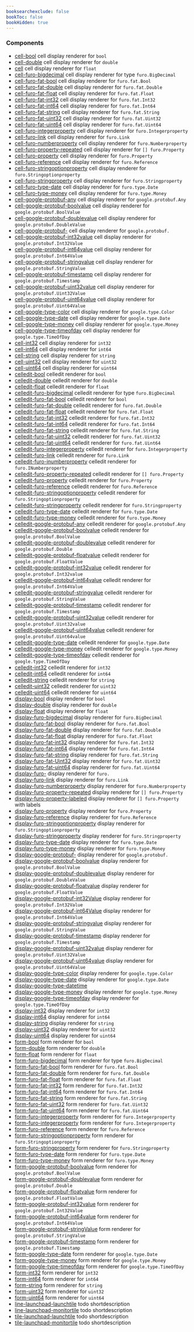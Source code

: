 ```yaml
---
booksearchexclude: false
bookToc: false
bookHidden: true
---
```


### Components

- [cell-bool](cell-bool.md) cell display renderer for `bool`
- [cell-double](cell-double.md) cell display renderer for `double`
- [cell](cell.md) cell display renderer for `float`
- [cell-furo-bigdecimal](cell-furo-bigdecimal.md) cell display renderer for type `furo.BigDecimal`
- [cell-furo-fat-bool](cell-furo-fat-bool.md) cell display renderer for `furo.fat.Bool`
- [cell-furo-fat-double](cell-furo-fat-double.md) cell display renderer for `furo.fat.Double`
- [cell-furo-fat-float](cell-furo-fat-float.md) cell display renderer for `furo.fat.Float`
- [cell-furo-fat-int32](cell-furo-fat-int32.md) cell display renderer for `furo.fat.Int32`
- [cell-furo-fat-int64](cell-furo-fat-int64.md) cell display renderer for `furo.fat.Int64`
- [cell-furo-fat-string](cell-furo-fat-string.md) cell display renderer for `furo.fat.String`
- [cell-furo-fat-uint32](cell-furo-fat-uint32.md) cell display renderer for `furo.fat.Uint32`
- [cell-furo-fat-uint64](cell-furo-fat-uint64.md) cell display renderer for `furo.fat.Uint64`
- [cell-furo-integerproperty](cell-furo-integerproperty.md) cell display renderer for `furo.Integerproperty`
- [cell-furo-link](cell-furo-link.md) cell display renderer for `furo.Link`
- [cell-furo-numberproperty](cell-furo-numberproperty.md) cell display renderer for `furo.Numberproperty`
- [cell-furo-property-repeated](cell-furo-property-repeated.md) cell display renderer for `[] furo.Property`
- [cell-furo-property](cell-furo-property.md) cell display renderer for `furo.Property`
- [cell-furo-reference](cell-furo-reference.md) cell display renderer for `furo.Reference`
- [cell-furo-stringoptionproperty](cell-furo-stringoptionproperty.md) cell display renderer for `furo.Stringoptionproperty`
- [cell-furo-stringproperty](cell-furo-stringproperty.md) cell display renderer for `furo.Stringproperty`
- [cell-furo-type-date](cell-furo-type-date.md) cell display renderer for `furo.type.Date`
- [cell-furo-type-money](cell-furo-type-money.md) cell display renderer for `furo.type.Money`
- [cell-google-protobuf-any](cell-google-protobuf-any.md) cell display renderer for `google.protobuf.Any`
- [cell-google-protobuf-boolvalue](cell-google-protobuf-boolvalue.md) cell display renderer for `google.protobuf.BoolValue`
- [cell-google-protobuf-doublevalue](cell-google-protobuf-doublevalue.md) cell display renderer for `google.protobuf.DoubleValue`
- [cell-google-protobuf-](cell-google-protobuf-.md) cell display renderer for `google.protobuf.`
- [cell-google-protobuf-int32value](cell-google-protobuf-int32value.md) cell display renderer for `google.protobuf.Int32Value`
- [cell-google-protobuf-int64value](cell-google-protobuf-int64value.md) cell display renderer for `google.protobuf.Int64Value`
- [cell-google-protobuf-stringvalue](cell-google-protobuf-stringvalue.md) cell display renderer for `google.protobuf.StringValue`
- [cell-google-protobuf-timestamp](cell-google-protobuf-timestamp.md) cell display renderer for `google.protobuf.Timestamp`
- [cell-google-protobuf-uint32value](cell-google-protobuf-uint32value.md) cell display renderer for `google.protobuf.Uint32Value`
- [cell-google-protobuf-uint64value](cell-google-protobuf-uint64value.md) cell display renderer for `google.protobuf.Uint64Value`
- [cell-google-type-color](cell-google-type-color.md) cell display renderer for `google.type.Color`
- [cell-google-type-date](cell-google-type-date.md) cell display renderer for `google.type.Date`
- [cell-google-type-money](cell-google-type-money.md) cell display renderer for `google.type.Money`
- [cell-google-type-timeofday](cell-google-type-timeofday.md) cell display renderer for `google.type.TimeOfDay`
- [cell-int32](cell-int32.md) cell display renderer for `int32`
- [cell-int64](cell-int64.md) cell display renderer for `int64`
- [cell-string](cell-string.md) cell display renderer for `string`
- [cell-uint32](cell-uint32.md) cell display renderer for `uint32`
- [cell-uint64](cell-uint64.md) cell display renderer for `uint64`
- [celledit-bool](celledit-bool.md) celledit renderer for `bool`
- [celledit-double](celledit-double.md) celledit renderer for `double`
- [celledit-float](celledit-float.md) celledit renderer for `float`
- [celledit-furo-bigdecimal](celledit-furo-bigdecimal.md) celledit renderer for type `furo.BigDecimal`
- [celledit-furo-fat-bool](celledit-furo-fat-bool.md) celledit renderer for `bool`
- [celledit-furo-fat-double](celledit-furo-fat-double.md) celledit renderer for `furo.fat.Double`
- [celledit-furo-fat-float](celledit-furo-fat-float.md) celledit renderer for `furo.fat.Float`
- [celledit-furo-fat-int32](celledit-furo-fat-int32.md) celledit renderer for `furo.fat.Int32`
- [celledit-furo-fat-int64](celledit-furo-fat-int64.md) celledit renderer for `furo.fat.Int64`
- [celledit-furo-fat-string](celledit-furo-fat-string.md) celledit renderer for `furo.fat.String`
- [celledit-furo-fat-uint32](celledit-furo-fat-uint32.md) celledit renderer for `furo.fat.Uint32`
- [celledit-furo-fat-uint64](celledit-furo-fat-uint64.md) celledit renderer for `furo.fat.Uint64`
- [celledit-furo-integerproperty](celledit-furo-integerproperty.md) celledit renderer for `furo.Integerproperty`
- [celledit-furo-link](celledit-furo-link.md) celledit renderer for `furo.Link`
- [celledit-furo-inumberproperty](celledit-furo-inumberproperty.md) celledit renderer for `furo.INumberproperty`
- [celledit-furo-property-repeated](celledit-furo-property-repeated.md) celledit renderer for `[] furo.Property`
- [celledit-furo-property](celledit-furo-property.md) celledit renderer for `furo.Property`
- [celledit-furo-reference](celledit-furo-reference.md) celledit renderer for `furo.Reference`
- [celledit-furo-stringoptionproperty](celledit-furo-stringoptionproperty.md) celledit renderer for `furo.Stringoptionproperty`
- [celledit-furo-stringproperty](celledit-furo-stringproperty.md) celledit renderer for `furo.Stringproperty`
- [celledit-furo-type-date](celledit-furo-type-date.md) celledit renderer for `furo.type.Date`
- [celledit-furo-type-money](celledit-furo-type-money.md) celledit renderer for `furo.type.Money`
- [celledit-google-protobuf-any](celledit-google-protobuf-any.md) celledit renderer for `google.protobuf.Any`
- [celledit-google-protobuf-boolvalue](celledit-google-protobuf-boolvalue.md) celledit renderer for `google.protobuf.BoolValue`
- [celledit-google-protobuf-doublevalue](celledit-google-protobuf-doublevalue.md) celledit renderer for `google.protobuf.Double`
- [celledit-google-protobuf-floatvalue](celledit-google-protobuf-floatvalue.md) celledit renderer for `google.protobuf.FloatValue`
- [celledit-google-protobuf-int32value](celledit-google-protobuf-int32value.md) celledit renderer for `google.protobuf.Int32value`
- [celledit-google-protobuf-int64value](celledit-google-protobuf-int64value.md) celledit renderer for `google.protobuf.Int64Value`
- [celledit-google-protobuf-stringvalue](celledit-google-protobuf-stringvalue.md) celledit renderer for `google.protobuf.StringValue`
- [celledit-google-protobuf-timestamp](celledit-google-protobuf-timestamp.md) celledit renderer for `google.protobuf.Timestamp`
- [celledit-google-protobuf-uint32value](celledit-google-protobuf-uint32value.md) celledit renderer for `google.protobuf.Uint32value`
- [celledit-google-protobuf-uint64value](celledit-google-protobuf-uint64value.md) celledit renderer for `google.protobuf.Uint64value`
- [celledit-google-type-date](celledit-google-type-date.md) celledit renderer for `google.type.Date`
- [celledit-google-type-money](celledit-google-type-money.md) celledit renderer for `google.type.Money`
- [celledit-google-type-timeofday](celledit-google-type-timeofday.md) celledit renderer for `google.type.TimeOfDay`
- [celledit-int32](celledit-int32.md) celledit renderer for `int32`
- [celledit-int64](celledit-int64.md) celledit renderer for `int64`
- [celledit-string](celledit-string.md) celledit renderer for `string`
- [celledit-uint32](celledit-uint32.md) celledit renderer for `uint32`
- [celledit-uint64](celledit-uint64.md) celledit renderer for `uint64`
- [display-bool](display-bool.md) display renderer for `bool`
- [display-double](display-double.md) display renderer for `double`
- [display-float](display-float.md) display renderer for `float`
- [display-furo-bigdecimal](display-furo-bigdecimal.md) display renderer for `furo.BigDecimal`
- [display-furo-fat-bool](display-furo-fat-bool.md) display renderer for `furo.fat.Bool`
- [display-furo-fat-double](display-furo-fat-double.md) display renderer for `furo.fat.Double`
- [display-furo-fat-float](display-furo-fat-float.md) display renderer for `furo.fat.Float`
- [display-furo-fat-int32](display-furo-fat-int32.md) display renderer for `furo.fat.Int32`
- [display-furo-fat-int64](display-furo-fat-int64.md) display renderer for `furo.fat.Int64`
- [display-furo-fat-string](display-furo-fat-string.md) display renderer for `furo.fat.String`
- [display-furo-fat-Uint32](display-furo-fat-Uint32.md) display renderer for `furo.fat.Uint32`
- [display-furo-fat-uint64](display-furo-fat-uint64.md) display renderer for `furo.fat.Uint64`
- [display-furo-](display-furo-.md) display renderer for `furo.`
- [display-furo-link](display-furo-link.md) display renderer for `furo.Link`
- [display-furo-numberproperty](display-furo-numberproperty.md) display renderer for `furo.Numberproperty`
- [display-furo-property-repeated](display-furo-property-repeated.md) display renderer for `[] furo.Property`
- [display-furo-property-labeled](display-furo-property-labeled.md) display renderer for `[] furo.Property` with labels
- [display-furo-property](display-furo-property.md) display renderer for `furo.Property`
- [display-furo-reference](display-furo-reference.md) display renderer for `furo.Reference`
- [display-furo-stringoptionproperty](display-furo-stringoptionproperty.md) display renderer for `furo.Stringoptionproperty`
- [display-furo-stringproperty](display-furo-stringproperty.md) display renderer for `furo.Stringproperty`
- [display-furo-type-date](display-furo-type-date.md) display renderer for `furo.type.Date`
- [display-furo-type-money](display-furo-type-money.md) display renderer for `furo.type.Money`
- [display-google-protobuf-](display-google-protobuf-.md) display renderer for `google.protobuf.`
- [display-google-protobuf-boolvalue](display-google-protobuf-boolvalue.md) display renderer for `google.protobuf.BoolValue`
- [display-google-protobuf-doublevalue](display-google-protobuf-doublevalue.md) display renderer for `google.protobuf.DoubleValue`
- [display-google-protobuf-floatvalue](display-google-protobuf-floatvalue.md) display renderer for `google.protobuf.FloatValue`
- [display-google-protobuf-int32Value](display-google-protobuf-int32Value.md) display renderer for `google.protobuf.Int32Value`
- [display-google-protobuf-int64Value](display-google-protobuf-int64Value.md) display renderer for `google.protobuf.Int64Value`
- [display-google-protobuf-stringvalue](display-google-protobuf-stringvalue.md) display renderer for `google.protobuf.StringValue`
- [display-google-protobuf-timestamp](display-google-protobuf-timestamp.md) display renderer for `google.protobuf.Timestamp`
- [display-google-protobuf-uint32value](display-google-protobuf-uint32value.md) display renderer for `google.protobuf.Uint32Value`
- [display-google-protobuf-uint64value](display-google-protobuf-uint64value.md) display renderer for `google.protobuf.Uint64Value`
- [display-google-type-color](display-google-type-color.md) display renderer for `google.type.Color`
- [display-google-type-date](display-google-type-date.md) display renderer for `google.type.Date`
- [display-google-type-datetime](display-google-type-datetime.md) 
- [display-google-type-money](display-google-type-money.md) display renderer for `google.type.Money`
- [display-google-type-timeofday](display-google-type-timeofday.md) display renderer for `google.type.TimeOfDay`
- [display-int32](display-int32.md) display renderer for `int32`
- [display-int64](display-int64.md) display renderer for `int64`
- [display-string](display-string.md) display renderer for `string`
- [display-uint32](display-uint32.md) display renderer for `uint32`
- [display-uint64](display-uint64.md) display renderer for `uint64`
- [form-bool](form-bool.md) form renderer for `bool`
- [form-double](form-double.md) form renderer for `double`
- [form-float](form-float.md) form renderer for `float`
- [form-furo-bigdecimal](form-furo-bigdecimal.md) form renderer for type `furo.BigDecimal`
- [form-furo-fat-bool](form-furo-fat-bool.md) form renderer for `furo.fat.Bool`
- [form-furo-fat-double](form-furo-fat-double.md) form renderer for `furo.fat.Double`
- [form-furo-fat-float](form-furo-fat-float.md) form renderer for `furo.fat.Float`
- [form-furo-fat-int32](form-furo-fat-int32.md) form renderer for `furo.fat.Int32`
- [form-furo-fat-int64](form-furo-fat-int64.md) form renderer for `furo.fat.Int64`
- [form-furo-fat-string](form-furo-fat-string.md) form renderer for `furo.fat.String`
- [form-furo-fat-uint32](form-furo-fat-uint32.md) form renderer for `furo.fat.Uint32`
- [form-furo-fat-uint64](form-furo-fat-uint64.md) form renderer for `furo.fat.Uint64`
- [form-furo-integerproperty](form-furo-integerproperty.md) form renderer for `furo.Integerproperty`
- [form-furo-integerproperty](form-furo-integerproperty.md) form renderer for `furo.Integerproperty`
- [form-furo-reference](form-furo-reference.md) form renderer for `furo.Reference`
- [form-furo-stringoptionproperty](form-furo-stringoptionproperty.md) form renderer for `furo.Stringoptionproperty`
- [form-furo-stringproperty](form-furo-stringproperty.md) form renderer for `furo.Stringproperty`
- [form-furo-type-date](form-furo-type-date.md) form renderer for `furo.type.Date`
- [form-furo-type-money](form-furo-type-money.md) form renderer for `furo.type.Money`
- [form-google-protobuf-boolvalue](form-google-protobuf-boolvalue.md) form renderer for `google.protobuf.BoolValue`
- [form-google-protobuf-doublevalue](form-google-protobuf-doublevalue.md) form renderer for `google.protobuf.Double`
- [form-google-protobuf-floatvalue](form-google-protobuf-floatvalue.md) form renderer for `google.protobuf.FloatValue`
- [form-google-protobuf-int32value](form-google-protobuf-int32value.md) form renderer for `google.protobuf.Int32Value`
- [form-google-protobuf-int64value](form-google-protobuf-int64value.md) form renderer for `google.protobuf.Int64Value`
- [form-google-protobuf-stringValue](form-google-protobuf-stringValue.md) form renderer for `google.protobuf.StringValue`
- [form-google-protobuf-timestamp](form-google-protobuf-timestamp.md) form renderer for `google.protobuf.Timestamp`
- [form-google-type-date](form-google-type-date.md) form renderer for `google.type.Date`
- [form-google-type-money](form-google-type-money.md) form renderer for `google.type.Money`
- [form-google-type-timeofday](form-google-type-timeofday.md) form renderer for `google.type.TimeOfDay`
- [form-int32](form-int32.md) form renderer for `int32`
- [form-int64](form-int64.md) form renderer for `int64`
- [form-string](form-string.md) form renderer for `string`
- [form-uint32](form-uint32.md) form renderer for `uint32`
- [form-uint64](form-uint64.md) form renderer for `uint64`
- [line-launchpad-launchtile](line-launchpad-launchtile.md) todo shortdescription
- [line-launchpad-monitortile](line-launchpad-monitortile.md) todo shortdescription
- [tile-launchpad-launchtile](tile-launchpad-launchtile.md) todo shortdescription
- [tile-launchpad-monitortile](tile-launchpad-monitortile.md) todo shortdescription
